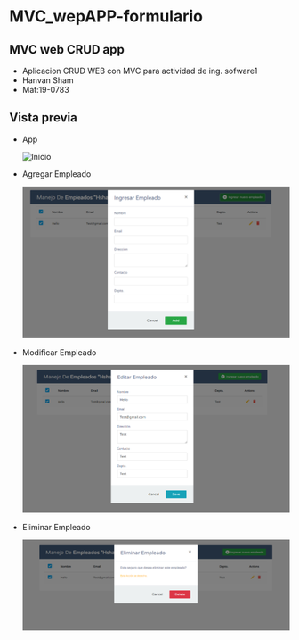 # MVC_wepAPP-formulario
## MVC web CRUD app

* Aplicacion CRUD WEB con MVC para actividad de ing. sofware1
* Hanvan Sham
* Mat:19-0783

## Vista previa

*  App

	![Inicio](https://i.blogs.es/2e5608/fondosgoogle/1366_2000.jpg)
	
*  Agregar Empleado

	![Agregar](Vista/IMG/Diseño2.png)
	
* Modificar Empleado

	![Modificar](Vista/IMG/Diseño3.png)
	
*  Eliminar Empleado

	![Eliminar](Vista/IMG/Diseño4.png)


